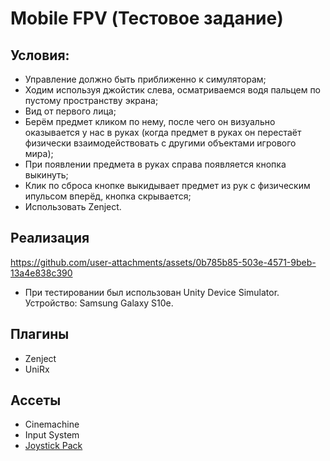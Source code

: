 # Mobile FPV (Тестовое задание)
## Условия:
- Управление должно быть приближенно к симуляторам;
- Ходим используя джойстик слева, осматриваемся водя пальцем по пустому пространству экрана;
- Вид от первого лица;
- Берём предмет кликом по нему, после чего он визуально оказывается у нас в руках (когда предмет в руках он перестаёт физически взаимодействовать с другими объектами игрового мира);
- При появлении предмета в руках справа появляется кнопка выкинуть;
- Клик по сброса кнопке выкидывает предмет из рук с физическим ипульсом вперёд, кнопка скрывается;
- Использовать Zenject.
## Реализация
https://github.com/user-attachments/assets/0b785b85-503e-4571-9beb-13a4e838c390
* При тестировании был использован Unity Device Simulator. Устройство: Samsung Galaxy S10e.
## Плагины
- Zenject
- UniRx
## Ассеты
- Cinemachine
- Input System
- [Joystick Pack](https://assetstore.unity.com/packages/tools/input-management/joystick-pack-107631)
